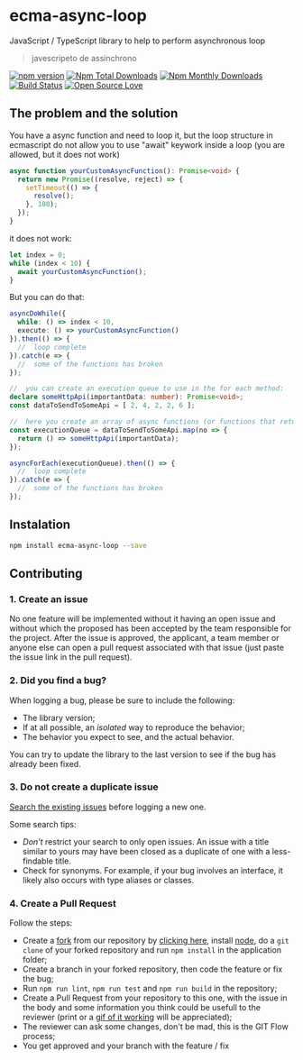 # ecma-async-loop
JavaScript / TypeScript library to help to perform asynchronous loop
> javescripeto de assinchrono

[![npm version](https://badge.fury.io/js/ecma-async-loop.svg)](https://badge.fury.io/js/ecma-async-loop)
[![Npm Total Downloads](https://img.shields.io/npm/dt/ecma-async-loop.svg)](https://github.com/lordazzi/ecma-async-loop)
[![Npm Monthly Downloads](https://img.shields.io/npm/dm/ecma-async-loop.svg)](https://github.com/lordazzi/ecma-async-loop)
[![Build Status](https://travis-ci.org/lordazzi/ecma-async-loop.svg?branch=master)](https://travis-ci.org/lordazzi/ecma-async-loop)
[![Open Source Love](https://badges.frapsoft.com/os/mit/mit.svg?v=102)](https://github.com/lordazzi/ecma-async-loop/blob/documentation/LICENSE)

## The problem and the solution

You have a async function and need to loop it, but the loop structure in ecmascript do not
allow you to use "await" keywork inside a loop (you are allowed, but it does not work) 
```typescript
async function yourCustomAsyncFunction(): Promise<void> {
  return new Promise((resolve, reject) => {
    setTimeout(() => {
      resolve();
    }, 100);
  });
}
```

it does not work:
```typescript
let index = 0;
while (index < 10) {
  await yourCustomAsyncFunction();
}
```

But you can do that:
```typescript
asyncDoWhile({
  while: () => index < 10,
  execute: () => yourCustomAsyncFunction()
}).then(() => {
  //  loop complete
}).catch(e => {
  //  some of the functions has broken
});

//  you can create an execution queue to use in the for each method:
declare someHttpApi(importantData: number): Promise<void>;
const dataToSendToSomeApi = [ 2, 4, 2, 2, 6 ];

//  here you create an array of async functions (or functions that returns promises)
const executionQueue = dataToSendToSomeApi.map(no => {
  return () => someHttpApi(importantData);
});

asyncForEach(executionQueue).then(() => {
  //  loop complete
}).catch(e => {
  //  some of the functions has broken
});
```


## Instalation
```sh
npm install ecma-async-loop --save
```

## Contributing

### 1. Create an issue
No one feature will be implemented without it having an open issue and without which the proposed has been accepted by the team responsible for the project. After the issue is approved, the applicant, a team member or anyone else can open a pull request associated with that issue (just paste the issue link in the pull request).

### 2. Did you find a bug?
When logging a bug, please be sure to include the following:
 * The library version;
 * If at all possible, an *isolated* way to reproduce the behavior;
 * The behavior you expect to see, and the actual behavior.

You can try to update the library to the last version to see if the bug has already been fixed.

### 3. Do not create a duplicate issue
[Search the existing issues](https://github.com/lordazzi/ecma-async-loop/search?type=Issues) before logging a new one.

Some search tips:
 * *Don't* restrict your search to only open issues. An issue with a title similar to yours may have been closed as a duplicate of one with a less-findable title.
 * Check for synonyms. For example, if your bug involves an interface, it likely also occurs with type aliases or classes.

### 4. Create a Pull Request
Follow the steps:

 * Create a [fork](https://guides.github.com/activities/forking/) from our repository by [clicking here](https://github.com/lordazzi/ecma-async-loop/fork), install [node](https://nodejs.org/), do a `git clone` of your forked repository and run `npm install` in the application folder;
 * Create a branch in your forked repository, then code the feature or fix the bug;
 * Run `npm run lint`, `npm run test` and `npm run build` in the repository;
 * Create a Pull Request from your repository to this one, with the issue in the body and some information you think could be usefull to the reviewer (print or a [gif of it working](https://www.screentogif.com/) will be appreciated);
 * The reviewer can ask some changes, don't be mad, this is the GIT Flow process;
 * You get approved and your branch with the feature / fix 